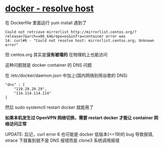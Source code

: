 # [docker - resolve host](2021/12/docker_could_not_resolve_host.md)

在 Dockerfile 里面运行 yum install 遇到了

```
Could not retrieve mirrorlist http://mirrorlist.centos.org/?release=7&arch=x86_64&repo=os&infra=container error was
14: curl#6 - "Could not resolve host: mirrorlist.centos.org; Unknown error"
```

但 centos.org 其实是**没有被墙的** 在物理机上也能访问

这种问题就是 docker container 的 DNS 问题

在 /etc/docker/daemon.json 中加上(国内网络别用谷歌的 DNS)

```
"dns" : [
    "119.29.29.29",
    "114.114.114.114"
]
```

然后 sudo systemctl restart docker 就能用了

**如果本机发生过 OpenVPN 网络切换，需要 restart docker 才能让 container 网络访问正常**

UPDATE: 后记，curl error 6 也可能是 docker 低版本(<=19)的 bug 导致报错, strace 下就看到就不是 DNS 报错而是 clone3 系统调用报错
